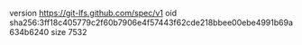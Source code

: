 version https://git-lfs.github.com/spec/v1
oid sha256:3ff18c405779c2f60b7906e4f57443f62cde218bbee00ebe4991b69a634b6240
size 7532
